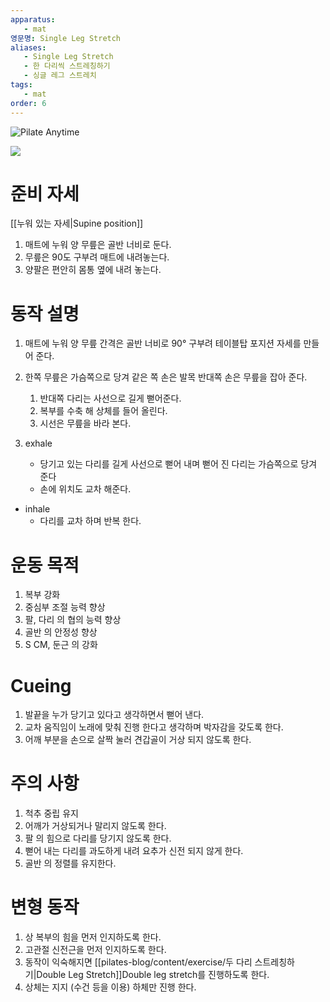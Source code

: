 ```yaml
---
apparatus:
   - mat
영문명: Single Leg Stretch
aliases:
   - Single Leg Stretch
   - 한 다리씩 스트레칭하기
   - 싱글 레그 스트레치
tags:
   - mat
order: 6
---
```



![Pilate Anytime](https://youtu.be/Ad4lgW4ieAM?si=Ie5ApZpgcfWJgp0f)

![](https://youtu.be/C-bjeO2DiZk?si=RqoLphEDSY1kNuq2)

# 준비 자세

[[누워 있는 자세|Supine position]]

1. 매트에 누워 양 무릎은 골반 너비로 둔다.
2. 무릎은 90도 구부려 매트에 내려놓는다.
3. 양팔은 편안히 몸통 옆에 내려 놓는다.

# 동작 설명

1. 매트에 누워 양 무릎 간격은 골반 너비로 90° 구부려 테이블탑 포지션 자세를 만들어 준다.
2. 한쪽 무릎은 가슴쪽으로 당겨 같은 쪽 손은 발목 반대쪽 손은 무릎을 잡아 준다.
   1. 반대쪽 다리는 사선으로 길게 뻗어준다.
   2. 복부를 수축 해 상체를 들어 올린다.
   3. 시선은 무릎을 바라 본다.

5. exhale
   - 당기고 있는 다리를 길게 사선으로 뻗어 내며 뻗어 진 다리는 가슴쪽으로 당겨 준다
   - 손에 위치도 교차 해준다.

- inhale
   - 다리를 교차 하며 반복 한다.

# 운동 목적

1. 복부 강화
2. 중심부 조절 능력 향상
3. 팔, 다리 의 협의 능력 향상
4. 골반 의 안정성 향상
5. S CM, 둔근 의 강화

# Cueing

1. 발끝을 누가 당기고 있다고 생각하면서 뻗어 낸다.
2. 교차 움직임이 노래에 맞춰 진행 한다고 생각하며 박자감을 갖도록 한다.
3. 어깨 부분을 손으로 살짝 눌러 견갑골이 거상 되지 않도록 한다.

# 주의 사항

1. 척추 중립 유지
2. 어깨가 거상되거나 말리지 않도록 한다.
3. 팔 의 힘으로 다리를 당기지 않도록 한다.
4. 뻗어 내는 다리를 과도하게 내려 요추가 신전 되지 않게 한다.
5. 골반 의 정렬를 유지한다.

# 변형 동작

1. 상 복부의 힘을 먼저 인지하도록 한다.
2. 고관절 신전근을 먼저 인지하도록 한다.
3. 동작이 익숙해지면 [[pilates-blog/content/exercise/두 다리 스트레칭하기|Double Leg Stretch]]Double leg stretch를
   진행하도록 한다.
4. 상체는 지지  (수건 등을 이용) 하체만 진행 한다.
